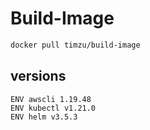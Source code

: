 # Build-Image

```bash
docker pull timzu/build-image
```

## versions

```
ENV awscli 1.19.48
ENV kubectl v1.21.0
ENV helm v3.5.3
```
